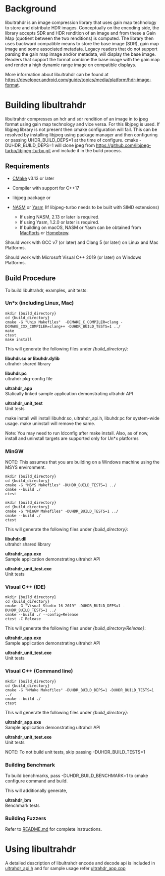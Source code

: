 Background
==========

libultrahdr is an image compression library that uses gain map technology
to store and distribute HDR images. Conceptually on the encoding side, the
library accepts SDR and HDR rendition of an image and from these a Gain Map
(quotient between the two renditions) is computed. The library then uses
backward compatible means to store the base image (SDR), gain map image and
some associated metadata. Legacy readers that do not support parsing the
gain map image and/or metadata, will display the base image. Readers that
support the format combine the base image with the gain map and render a
high dynamic range image on compatible displays.

More information about libultrahdr can be found at
<https://developer.android.com/guide/topics/media/platform/hdr-image-format>.


Building libultrahdr
======================

libultrahdr compresses an hdr and sdr rendition of an image in to jpeg format
using gain map technology and vice versa. For this libjpeg is used. If libjpeg
library is not present then cmake configuration will fail. This can be resolved
by installing libjpeg using package manager and then configuring or passing
UHDR_BUILD_DEPS=1 at the time of configure. cmake -DUHDR_BUILD_DEPS=1 will
clone jpeg from <https://github.com/libjpeg-turbo/libjpeg-turbo.git> and
include it in the build process.

Requirements
--------------

- [CMake](http://www.cmake.org) v3.13 or later

- Compiler with support for C++17

- libjpeg package or

- [NASM](http://www.nasm.us) or [Yasm](http://yasm.tortall.net)
  (If libjpeg-turbo needs to be built with SIMD extensions)
  * If using NASM, 2.13 or later is required.
  * If using Yasm, 1.2.0 or later is required.
  * If building on macOS, NASM or Yasm can be obtained from
    [MacPorts](http://www.macports.org/) or [Homebrew](http://brew.sh/).

Should work with GCC v7 (or later) and Clang 5 (or later) on Linux and Mac Platforms.

Should work with Microsoft Visual C++ 2019 (or later) on Windows Platforms.

Build Procedure
---------------

To build libultrahdr, examples, unit tests:

### Un*x (including Linux, Mac)

    mkdir {build_directory}
    cd {build_directory}
    cmake -G "Unix Makefiles"  -DCMAKE_C_COMPILER=clang -DCMAKE_CXX_COMPILER=clang++ -DUHDR_BUILD_TESTS=1 ../
    make
    ctest
    make install 

This will generate the following files under *{build_directory}*:

**libuhdr.so or libuhdr.dylib**<br> ultrahdr shared library

**libuhdr.pc**<br> ultrahdr pkg-config file

**ultrahdr_app**<br> Statically linked sample application demonstrating ultrahdr API

**ultrahdr_unit_test**<br> Unit tests

make install will install libuhdr.so, ultrahdr_api.h, libuhdr.pc for system-wide usage.
make uninstall will remove the same.

Note: You may need to run ldconfig after make install. Also, as of now, install and uninstall
targets are supported only for Un*x platforms

### MinGW

NOTE: This assumes that you are building on a Windows machine using the MSYS
environment.

    mkdir {build_directory}
    cd {build_directory}
    cmake -G "MSYS Makefiles" -DUHDR_BUILD_TESTS=1 ../
    cmake --build ./
    ctest

    mkdir {build_directory}
    cd {build_directory}
    cmake -G "MinGW Makefiles" -DUHDR_BUILD_TESTS=1 ../
    cmake --build ./
    ctest

This will generate the following files under *{build_directory}*:

**libuhdr.dll**<br> ultrahdr shared library

**ultrahdr_app.exe**<br> Sample application demonstrating ultrahdr API

**ultrahdr_unit_test.exe**<br> Unit tests

### Visual C++ (IDE)

    mkdir {build_directory}
    cd {build_directory}
    cmake -G "Visual Studio 16 2019" -DUHDR_BUILD_DEPS=1 -DUHDR_BUILD_TESTS=1 ../
    cmake --build ./ --config=Release
    ctest -C Release

This will generate the following files under *{build_directory/Release}*:

**ultrahdr_app.exe**<br> Sample application demonstrating ultrahdr API

**ultrahdr_unit_test.exe**<br> Unit tests

### Visual C++ (Command line)

    mkdir {build_directory}
    cd {build_directory}
    cmake -G "NMake Makefiles" -DUHDR_BUILD_DEPS=1 -DUHDR_BUILD_TESTS=1 ../
    cmake --build ./
    ctest

This will generate the following files under *{build_directory}*:

**ultrahdr_app.exe**<br> Sample application demonstrating ultrahdr API

**ultrahdr_unit_test.exe**<br> Unit tests


NOTE: To not build unit tests, skip passing -DUHDR_BUILD_TESTS=1

### Building Benchmark

To build benchmarks, pass -DUHDR_BUILD_BENCHMARK=1 to cmake configure command and build.

This will additionally generate,

**ultrahdr_bm**<br> Benchmark tests


### Building Fuzzers

Refer to [README.md](fuzzer/README.md) for complete instructions.

Using libultrahdr
===================

A detailed description of libultrahdr encode and decode api is included in [ultrahdr_api.h](ultrahdr_api.h)
and for sample usage refer [ultrahdr_app.cpp](examples/ultrahdr_app.cpp)

